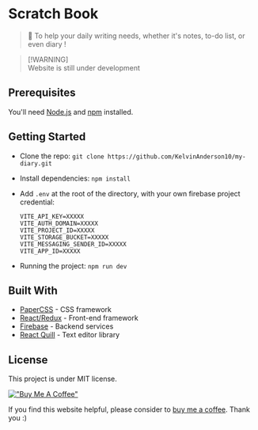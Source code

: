 # Scratch Book

> 📖 To help your daily writing needs, whether it's notes, to-do list, or even diary !

> [!WARNING]<br>Website is still under development

## Prerequisites

You'll need [Node.js](https://nodejs.org/en/) and [npm](https://www.npmjs.com/) installed.

## Getting Started

- Clone the repo: `git clone https://github.com/KelvinAnderson10/my-diary.git`
- Install dependencies: `npm install`
- Add `.env` at the root of the directory, with your own firebase project credential:

  ```
  VITE_API_KEY=XXXXX
  VITE_AUTH_DOMAIN=XXXXX
  VITE_PROJECT_ID=XXXXX
  VITE_STORAGE_BUCKET=XXXXX
  VITE_MESSAGING_SENDER_ID=XXXXX
  VITE_APP_ID=XXXXX
  ```

- Running the project: `npm run dev`

## Built With

- [PaperCSS](https://github.com/papercss/papercss) - CSS framework
- [React/Redux](https://github.com/facebook/react) - Front-end framework
- [Firebase](https://firebase.google.com) - Backend services
- [React Quill](https://github.com/zenoamaro/react-quill) - Text editor library

## License

This project is under MIT license.

[!["Buy Me A Coffee"](https://www.buymeacoffee.com/assets/img/custom_images/orange_img.png)](https://www.buymeacoffee.com/kelvinanderson)

If you find this website helpful, please consider to [buy me a coffee](https://www.buymeacoffee.com/kelvinanderson). Thank you :)

